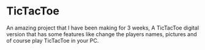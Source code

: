 # TicTacToe
An amazing project that I have been making for 3 weeks, A TicTacToe digital version that has some features like change the players names, pictures and of course play TicTacToe in your PC.

